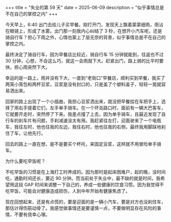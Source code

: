 +++
title = "失业的第 59 天"
date = 2025-06-09
description = "似乎事情总是不在自己的掌控之内"
+++

今天早上，6:40 出门去给儿子买早餐。刚打开门，发现天上飘着蒙蒙细雨，雨沾在眼镜上，形成了水雾。出门那一刻我内心纠结了 3 秒，在想开小汽车呢，还是骑自行车？担心下雨之外，心情也蒙上了层无奈的背景，似乎事情总是不在自己的掌控之内。

最终决定了骑自行车，因为早餐店比较近，骑自行车 15 分钟就能到，往返也不过 30 分钟，心想，不会这么巧，就这一会雨就下大。赶紧出门，路上骑的比平时要快，担心雨突然下大。

幸运的是一路上，雨并没有下大，一直到“老街口”早餐店，顺利买到早餐，我买了两笼小笼包和两杯豆浆，豆浆是没有封口的，只是盖了个塑料盖子，轻轻一晃就容易洒出来。

回家的路上出现了一个小插曲，我担心豆浆洒出来，就没把早餐挂在车把手上，选择了用右手提着它们，左手单手骑车。在一个环岛路口时，面前有一辆大巴客车，它就要开走时，突然停了下来。我差点撞了上去，因为单手骑车，且最近发现了自行车的刹车片有问题，手刹减速没太有用。我赶紧往左打，迎面驶来了一个电瓶车，我往左时，他也往我的左边，我往右时，他也往我的右侧，最终我用脚踩地刹住了车，让他先行。

回去的路上一直在想，是不是要买个杯托，来固定豆浆，这样就不用冒险单手骑车。

为什么要吃早饭呢？

不吃早饭的习惯是在上海打工时养成的。因为那时是起床困难户，起的晚，没时间吃，通勤时间还长，要近 90 分钟。而当前处于失业中，最不缺的就是时间，我希望用这段 GAP 时间来调整一下自己的，养成一些健康的饮食习惯。因为我觉得不吃早饭，可能会对健康造成损伤，人到中年开始有健康焦虑了。

现在回想起来，还是有点慌的，要是迎面的是一辆小汽车，要是对方也没刹住车，那估计得伤筋动骨了。我感觉做事情还是要谨慎一点，不要做明显存在风险的事情，不要有侥幸心理。

